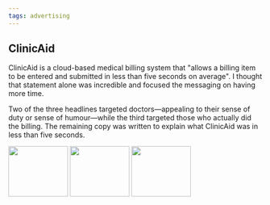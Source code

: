 ```yaml
---
tags: advertising
---
```


<article>
<h1>ClinicAid</h1>
<section>
<p>ClinicAid is a cloud-based medical billing system that "allows a billing item to be entered and submitted in less than five seconds on average". I thought that statement alone was incredible and focused the messaging on having more time.</p>
<p>Two of the three headlines targeted doctors&mdash;appealing to their sense of duty or sense of humour&mdash;while the third targeted those who actually did the billing. The remaining copy was written to explain what ClinicAid was in less than five seconds.</p>
</section>
<aside><div class="left">
<a href="{{ site.url }}/images/clinicAid.jpg" class="fancybox" title="Clinic Aid advertisement" rel="ClinicAid"><img src="{{ site.url }}/images/clinicAid-thumb.jpg" width="118" height="100"></a>
<a href="{{ site.url }}/images/clinicAid2.jpg" class="fancybox" title="Clinic Aid advertisement" rel="ClinicAid"><img src="{{ site.url }}/images/clinicAid2-thumb.jpg" width="118" height="100"></a>
<a href="{{ site.url }}/images/clinicAid3.jpg" class="fancybox" title="Clinic Aid advertisement" rel="ClinicAid"><img src="{{ site.url }}/images/clinicAid3-thumb.jpg" width="118" height="100"></a>
</div></aside>
</article>
<div class="clear"></div>
